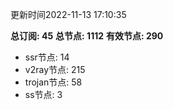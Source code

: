 更新时间2022-11-13 17:10:35

**总订阅: 45**
**总节点: 1112**
**有效节点: 290**
- ssr节点: 14
- v2ray节点: 215
- trojan节点: 58
- ss节点: 3
